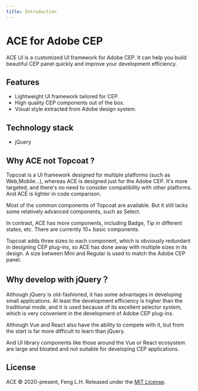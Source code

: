 ```yaml
---
title: Introduction
---
```


# ACE for Adobe CEP

ACE UI is a customized UI framework for Adobe CEP. It can help you build beautiful CEP panel quickly and improve your development efficiency.

## Features

-  Lightweight UI framework tailored for CEP.
-  High quality CEP components out of the box.
-  Visual style extracted from Adobe design system.

## Technology stack

-  jQuery

## Why ACE not Topcoat ?

Topcoat is a UI framework designed for multiple platforms (such as Web,Mobile...), whereas ACE is designed just for the Adobe CEP. It's more targeted, and there's no need to consider compatibility with other platforms. And ACE is lighter in code comparison.   

Most of the common components of Topcoat are available. But it still lacks some relatively advanced components, such as Select.  

In contrast, ACE has more components, including Badge, Tip in different states, etc. There are currently 10+ basic components.  

Topcoat adds three sizes to each component, which is obviously redundant in designing CEP plug-ins, so ACE has done away with multiple sizes in its design. A size between Mini and Regular is used to match the Adobe CEP panel.


## Why develop with jQuery？

Although jQuery is old-fashioned, it has some advantages in developing small applications. At least the development efficiency is higher than the traditional mode, and it is used because of its excellent selector system, which is very convenient in the development of Adobe CEP plug-ins.  

Although Vue and React also have the ability to compete with it, but from the start is far more difficult to learn than jQuery.  

And UI library components like those around the Vue or React ecosystem are large and bloated and not suitable for developing CEP applications.

## License
ACE © 2020-present, Feng L.H. Released under the [MIT License](https://mit-license.org/).




